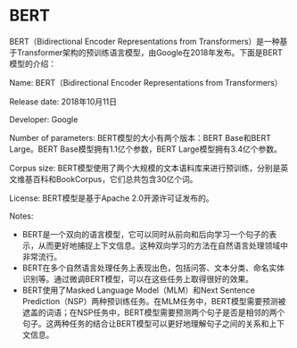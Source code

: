 # BERT

BERT（Bidirectional Encoder Representations from Transformers）是一种基于Transformer架构的预训练语言模型，由Google在2018年发布。下面是BERT模型的介绍：

Name: BERT（Bidirectional Encoder Representations from Transformers）

Release date: 2018年10月11日

Developer: Google

Number of parameters: BERT模型的大小有两个版本：BERT Base和BERT Large。BERT Base模型拥有1.1亿个参数，BERT Large模型拥有3.4亿个参数。

Corpus size: BERT模型使用了两个大规模的文本语料库来进行预训练，分别是英文维基百科和BookCorpus，它们总共包含30亿个词。

License: BERT模型是基于Apache 2.0开源许可证发布的。

Notes:

-   BERT是一个双向的语言模型，它可以同时从前向和后向学习一个句子的表示，从而更好地捕捉上下文信息。这种双向学习的方法在自然语言处理领域中非常流行。
-   BERT在多个自然语言处理任务上表现出色，包括问答、文本分类、命名实体识别等。通过微调BERT模型，可以在这些任务上取得很好的效果。
-   BERT使用了Masked Language Model（MLM）和Next Sentence Prediction（NSP）两种预训练任务。在MLM任务中，BERT模型需要预测被遮盖的词语；在NSP任务中，BERT模型需要预测两个句子是否是相邻的两个句子。这两种任务的结合让BERT模型可以更好地理解句子之间的关系和上下文信息。























